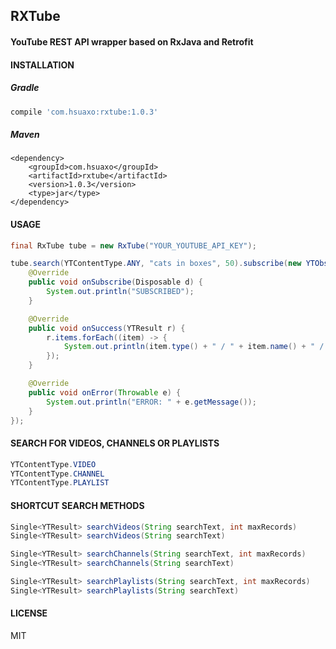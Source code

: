 ## RXTube

#### YouTube REST API wrapper based on RxJava and Retrofit

#### INSTALLATION

##### Gradle

```gradle
compile 'com.hsuaxo:rxtube:1.0.3'
```
##### Maven

```maven
<dependency>
    <groupId>com.hsuaxo</groupId>
    <artifactId>rxtube</artifactId>
    <version>1.0.3</version>
    <type>jar</type>
</dependency>
```
#### USAGE

```java
final RxTube tube = new RxTube("YOUR_YOUTUBE_API_KEY");
```

```java
tube.search(YTContentType.ANY, "cats in boxes", 50).subscribe(new YTObserver() {
    @Override
    public void onSubscribe(Disposable d) {
        System.out.println("SUBSCRIBED");
    }

    @Override
    public void onSuccess(YTResult r) {
        r.items.forEach((item) -> {
            System.out.println(item.type() + " / " + item.name() + " / " + item.url());
        });
    }

    @Override
    public void onError(Throwable e) {
        System.out.println("ERROR: " + e.getMessage());
    }
});
```

#### SEARCH FOR VIDEOS, CHANNELS OR PLAYLISTS

```java
YTContentType.VIDEO
YTContentType.CHANNEL
YTContentType.PLAYLIST
```

#### SHORTCUT SEARCH METHODS

```java
Single<YTResult> searchVideos(String searchText, int maxRecords)
Single<YTResult> searchVideos(String searchText)

Single<YTResult> searchChannels(String searchText, int maxRecords)
Single<YTResult> searchChannels(String searchText)

Single<YTResult> searchPlaylists(String searchText, int maxRecords)
Single<YTResult> searchPlaylists(String searchText)
```

#### LICENSE
MIT
